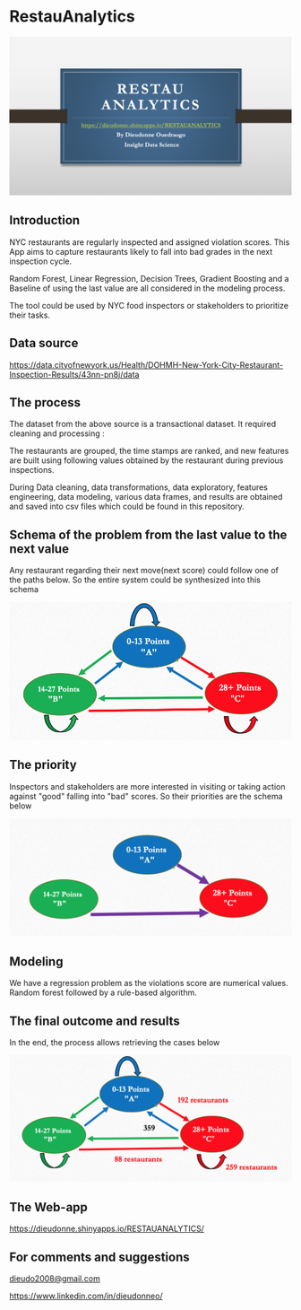 # RestauAnalytics

![RestauAnalytics](pict4.png)


## Introduction

NYC restaurants are regularly inspected and assigned violation scores. This App aims to capture restaurants likely to fall into bad grades in the next inspection cycle.

Random Forest, Linear Regression, Decision Trees, Gradient Boosting and a Baseline of using the last value are all considered in the modeling process.

The tool could be used by NYC food inspectors or stakeholders to prioritize their tasks. 


## Data source

https://data.cityofnewyork.us/Health/DOHMH-New-York-City-Restaurant-Inspection-Results/43nn-pn8j/data

## The process

The dataset from the above source is a transactional dataset.
It required cleaning and processing :

The restaurants are grouped, the time stamps are ranked, and new features are built using following values obtained by the restaurant during previous inspections.

During Data cleaning, data transformations, data exploratory,  features engineering, data modeling, various data frames, and results are obtained and saved into csv files which could be found in this repository.

## Schema of the problem from the last value to the next value

Any restaurant regarding their next move(next score) could follow one of the paths below. So the entire system could be synthesized into this schema


![problem](problem.png)

## The priority

Inspectors and stakeholders are more interested in visiting or taking action against "good" falling into "bad" scores. So their priorities are the schema below


![priority](priority.png)


## Modeling

We have a regression problem as the violations score are numerical values.
Random forest followed by a rule-based algorithm. 

## The final outcome and results
 
In the end, the process allows retrieving the  cases below


![Solution](Solution.png)

## The Web-app

https://dieudonne.shinyapps.io/RESTAUANALYTICS/

## For comments and suggestions 

dieudo2008@gmail.com 


https://www.linkedin.com/in/dieudonneo/



